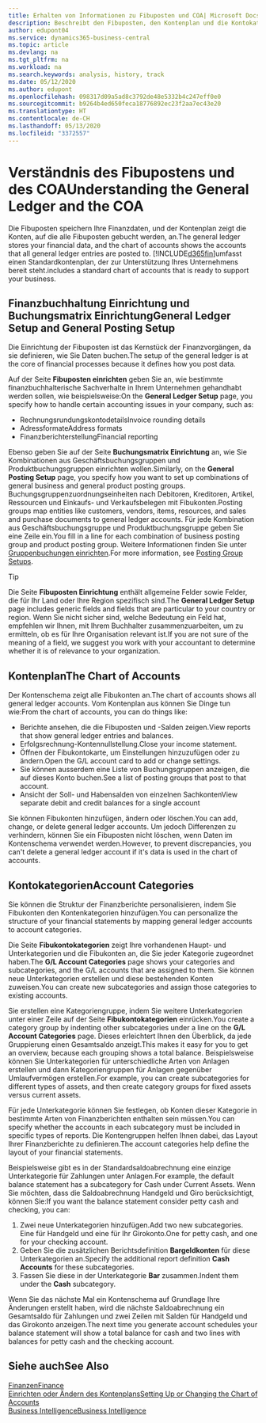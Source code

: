 ```yaml
---
title: Erhalten von Informationen zu Fibuposten und COA| Microsoft Docs
description: Beschreibt den Fibuposten, den Kontenplan und die Kontokategorien.
author: edupont04
ms.service: dynamics365-business-central
ms.topic: article
ms.devlang: na
ms.tgt_pltfrm: na
ms.workload: na
ms.search.keywords: analysis, history, track
ms.date: 05/12/2020
ms.author: edupont
ms.openlocfilehash: 098317d09a5ad8c3792de48e5332b4c247eff0e0
ms.sourcegitcommit: b9264b4ed650feca18776892ec23f2aa7ec43e20
ms.translationtype: HT
ms.contentlocale: de-CH
ms.lasthandoff: 05/13/2020
ms.locfileid: "3372557"
---
```

# <a name="understanding-the-general-ledger-and-the-coa"></a><span data-ttu-id="64a97-103">Verständnis des Fibupostens und des COA</span><span class="sxs-lookup"><span data-stu-id="64a97-103">Understanding the General Ledger and the COA</span></span>

<span data-ttu-id="64a97-104">Die Fibuposten speichern Ihre Finanzdaten, und der Kontenplan zeigt die Konten, auf die alle Fibuposten gebucht werden, an.</span><span class="sxs-lookup"><span data-stu-id="64a97-104">The general ledger stores your financial data, and the chart of accounts shows the accounts that all general ledger entries are posted to.</span></span> [!INCLUDE[d365fin](includes/d365fin_md.md)]<span data-ttu-id="64a97-105">umfasst einen Standardkontenplan, der zur Unterstützung Ihres Unternehmens bereit steht.</span><span class="sxs-lookup"><span data-stu-id="64a97-105">includes a standard chart of accounts that is ready to support your business.</span></span>

## <a name="general-ledger-setup-and-general-posting-setup"></a><span data-ttu-id="64a97-106">Finanzbuchhaltung Einrichtung und Buchungsmatrix Einrichtung</span><span class="sxs-lookup"><span data-stu-id="64a97-106">General Ledger Setup and General Posting Setup</span></span>

<span data-ttu-id="64a97-107">Die Einrichtung der Fibuposten ist das Kernstück der Finanzvorgängen, da sie definieren, wie Sie Daten buchen.</span><span class="sxs-lookup"><span data-stu-id="64a97-107">The setup of the general ledger is at the core of financial processes because it defines how you post data.</span></span>  

<span data-ttu-id="64a97-108">Auf der Seite **Fibuposten einrichten** geben Sie an, wie bestimmte finanzbuchhalterische Sachverhalte in Ihrem Unternehmen gehandhabt werden sollen, wie beispielsweise:</span><span class="sxs-lookup"><span data-stu-id="64a97-108">On the **General Ledger Setup** page, you specify how to handle certain accounting issues in your company, such as:</span></span>  

* <span data-ttu-id="64a97-109">Rechnungsrundungskontodetails</span><span class="sxs-lookup"><span data-stu-id="64a97-109">Invoice rounding details</span></span>  
* <span data-ttu-id="64a97-110">Adressformate</span><span class="sxs-lookup"><span data-stu-id="64a97-110">Address formats</span></span>  
* <span data-ttu-id="64a97-111">Finanzberichterstellung</span><span class="sxs-lookup"><span data-stu-id="64a97-111">Financial reporting</span></span>  

<span data-ttu-id="64a97-112">Ebenso geben Sie auf der Seite **Buchungsmatrix Einrichtung** an, wie Sie Kombinationen aus Geschäftsbuchungsgruppen und Produktbuchungsgruppen einrichten wollen.</span><span class="sxs-lookup"><span data-stu-id="64a97-112">Similarly, on the **General Posting Setup** page, you specify how you want to set up combinations of general business and general product posting groups.</span></span> <span data-ttu-id="64a97-113">Buchungsgruppenzuordnungseinheiten nach Debitoren, Kreditoren, Artikel, Ressourcen und Einkaufs- und Verkaufsbelegen mit Fibukonten.</span><span class="sxs-lookup"><span data-stu-id="64a97-113">Posting groups map entities like customers, vendors, items, resources, and sales and purchase documents to general ledger accounts.</span></span> <span data-ttu-id="64a97-114">Für jede Kombination aus Geschäftsbuchungsgruppe und Produktbuchungsgruppe geben Sie eine Zeile ein.</span><span class="sxs-lookup"><span data-stu-id="64a97-114">You fill in a line for each combination of business posting group and product posting group.</span></span> <span data-ttu-id="64a97-115">Weitere Informationen finden Sie unter [Gruppenbuchungen einrichten](finance-posting-groups.md).</span><span class="sxs-lookup"><span data-stu-id="64a97-115">For more information, see [Posting Group Setups](finance-posting-groups.md).</span></span>  

> [!TIP]
> <span data-ttu-id="64a97-116">Die Seite **Fibuposten Einrichtung** enthält allgemeine Felder sowie Felder, die für Ihr Land oder Ihre Region spezifisch sind.</span><span class="sxs-lookup"><span data-stu-id="64a97-116">The **General Ledger Setup** page includes generic fields and fields that are particular to your country or region.</span></span> <span data-ttu-id="64a97-117">Wenn Sie nicht sicher sind, welche Bedeutung ein Feld hat, empfehlen wir Ihnen, mit Ihrem Buchhalter zusammenzuarbeiten, um zu ermitteln, ob es für Ihre Organisation relevant ist.</span><span class="sxs-lookup"><span data-stu-id="64a97-117">If you are not sure of the meaning of a field, we suggest you work with your accountant to determine whether it is of relevance to your organization.</span></span>  

## <a name="the-chart-of-accounts"></a><span data-ttu-id="64a97-118">Kontenplan</span><span class="sxs-lookup"><span data-stu-id="64a97-118">The Chart of Accounts</span></span>

<span data-ttu-id="64a97-119">Der Kontenschema zeigt alle Fibukonten an.</span><span class="sxs-lookup"><span data-stu-id="64a97-119">The chart of accounts shows all general ledger accounts.</span></span> <span data-ttu-id="64a97-120">Vom Kontenplan aus können Sie Dinge tun wie:</span><span class="sxs-lookup"><span data-stu-id="64a97-120">From the chart of accounts, you can do things like:</span></span>  

* <span data-ttu-id="64a97-121">Berichte ansehen, die die Fibuposten und -Salden zeigen.</span><span class="sxs-lookup"><span data-stu-id="64a97-121">View reports that show general ledger entries and balances.</span></span>  
* <span data-ttu-id="64a97-122">Erfolgsrechnung-Kontennullstellung.</span><span class="sxs-lookup"><span data-stu-id="64a97-122">Close your income statement.</span></span>  
* <span data-ttu-id="64a97-123">Öffnen der Fibukontokarte, um Einstellungen hinzuzufügen oder zu ändern.</span><span class="sxs-lookup"><span data-stu-id="64a97-123">Open the G/L account card to add or change settings.</span></span>  
* <span data-ttu-id="64a97-124">Sie können ausserdem eine Liste von Buchungsgruppen anzeigen, die auf dieses Konto buchen.</span><span class="sxs-lookup"><span data-stu-id="64a97-124">See a list of posting groups that post to that account.</span></span>
* <span data-ttu-id="64a97-125">Ansicht der Soll- und Habensalden von einzelnen Sachkonten</span><span class="sxs-lookup"><span data-stu-id="64a97-125">View separate debit and credit balances for a single account</span></span>  

<span data-ttu-id="64a97-126">Sie können Fibukonten hinzufügen, ändern oder löschen.</span><span class="sxs-lookup"><span data-stu-id="64a97-126">You can add, change, or delete general ledger accounts.</span></span> <span data-ttu-id="64a97-127">Um jedoch Differenzen zu verhindern, können Sie ein Fibuposten nicht löschen, wenn Daten im Kontenschema verwendet werden.</span><span class="sxs-lookup"><span data-stu-id="64a97-127">However, to prevent discrepancies, you can't delete a general ledger account if it's data is used in the chart of accounts.</span></span>  

## <a name="account-categories"></a><span data-ttu-id="64a97-128">Kontokategorien</span><span class="sxs-lookup"><span data-stu-id="64a97-128">Account Categories</span></span>

<span data-ttu-id="64a97-129">Sie können die Struktur der Finanzberichte personalisieren, indem Sie Fibukonten den Kontenkategorien hinzufügen.</span><span class="sxs-lookup"><span data-stu-id="64a97-129">You can personalize the structure of your financial statements by mapping general ledger accounts to account categories.</span></span>  

<span data-ttu-id="64a97-130">Die Seite **Fibukontokategorien** zeigt Ihre vorhandenen Haupt- und Unterkategorien und die Fibukonten an, die Sie jeder Kategorie zugeordnet haben.</span><span class="sxs-lookup"><span data-stu-id="64a97-130">The **G/L Account Categories** page shows your categories and subcategories, and the G/L accounts that are assigned to them.</span></span> <span data-ttu-id="64a97-131">Sie können neue Unterkategorien erstellen und diese bestehenden Konten zuweisen.</span><span class="sxs-lookup"><span data-stu-id="64a97-131">You can create new subcategories and assign those categories to existing accounts.</span></span>  

<span data-ttu-id="64a97-132">Sie erstellen eine Kategoriengruppe, indem Sie weitere Unterkategorien unter einer Zeile auf der Seite **Fibukontokategorien** einrücken.</span><span class="sxs-lookup"><span data-stu-id="64a97-132">You create a category group by indenting other subcategories under a line on the **G/L Account Categories** page.</span></span> <span data-ttu-id="64a97-133">Dieses erleichtert Ihnen den Überblick, da jede Gruppierung einen Gesamtsaldo anzeigt.</span><span class="sxs-lookup"><span data-stu-id="64a97-133">This makes it easy for you to get an overview, because each grouping shows a total balance.</span></span> <span data-ttu-id="64a97-134">Beispielsweise können Sie Unterkategorien für unterschiedliche Arten von Anlagen erstellen und dann Kategoriengruppen für Anlagen gegenüber Umlaufvermögen erstellen.</span><span class="sxs-lookup"><span data-stu-id="64a97-134">For example, you can create subcategories for different types of assets, and then create category groups for fixed assets versus current assets.</span></span>  

<span data-ttu-id="64a97-135">Für jede Unterkategorie können Sie festlegen, ob Konten dieser Kategorie in bestimmte Arten von Finanzberichten enthalten sein müssen.</span><span class="sxs-lookup"><span data-stu-id="64a97-135">You can specify whether the accounts in each subcategory must be included in specific types of reports.</span></span> <span data-ttu-id="64a97-136">Die Kontengruppen helfen Ihnen dabei, das Layout Ihrer Finanzberichte zu definieren.</span><span class="sxs-lookup"><span data-stu-id="64a97-136">The account categories help define the layout of your financial statements.</span></span>  

<span data-ttu-id="64a97-137">Beispielsweise gibt es in der Standardsaldoabrechnung eine einzige Unterkategorie für Zahlungen unter Anlagen.</span><span class="sxs-lookup"><span data-stu-id="64a97-137">For example, the default balance statement has a subcategory for Cash under Current Assets.</span></span> <span data-ttu-id="64a97-138">Wenn Sie möchten, dass die Saldoabrechnung Handgeld und Giro berücksichtigt, können Sie:</span><span class="sxs-lookup"><span data-stu-id="64a97-138">If you want the balance statement consider petty cash and checking, you can:</span></span>  

1. <span data-ttu-id="64a97-139">Zwei neue Unterkategorien hinzufügen.</span><span class="sxs-lookup"><span data-stu-id="64a97-139">Add two new subcategories.</span></span> <span data-ttu-id="64a97-140">Eine für Handgeld und eine für Ihr Girokonto.</span><span class="sxs-lookup"><span data-stu-id="64a97-140">One for petty cash, and one for your checking account.</span></span>  
2. <span data-ttu-id="64a97-141">Geben Sie die zusätzlichen Berichtsdefinition **Bargeldkonten** für diese Unterkategorien an.</span><span class="sxs-lookup"><span data-stu-id="64a97-141">Specify the additional report definition **Cash Accounts** for these subcategories.</span></span>  
3. <span data-ttu-id="64a97-142">Fassen Sie diese in der Unterkategorie **Bar** zusammen.</span><span class="sxs-lookup"><span data-stu-id="64a97-142">Indent them under the **Cash** subcategory.</span></span>  

<span data-ttu-id="64a97-143">Wenn Sie das nächste Mal ein Kontenschema auf Grundlage Ihre Änderungen erstellt haben, wird die nächste Saldoabrechnung ein Gesamtsaldo für Zahlungen und zwei Zeilen mit Salden für Handgeld und das Girokonto anzeigen.</span><span class="sxs-lookup"><span data-stu-id="64a97-143">The next time you generate account schedules your balance statement will show a total balance for cash and two lines with balances for petty cash and the checking account.</span></span>  

## <a name="see-also"></a><span data-ttu-id="64a97-144">Siehe auch</span><span class="sxs-lookup"><span data-stu-id="64a97-144">See Also</span></span>

[<span data-ttu-id="64a97-145">Finanzen</span><span class="sxs-lookup"><span data-stu-id="64a97-145">Finance</span></span>](finance.md)  
[<span data-ttu-id="64a97-146">Einrichten oder Ändern des Kontenplans</span><span class="sxs-lookup"><span data-stu-id="64a97-146">Setting Up or Changing the Chart of Accounts</span></span>](finance-setup-chart-accounts.md)  
[<span data-ttu-id="64a97-147">Business Intelligence</span><span class="sxs-lookup"><span data-stu-id="64a97-147">Business Intelligence</span></span>](bi.md)  
